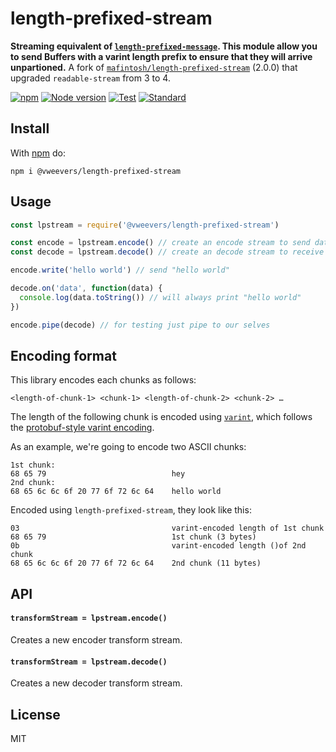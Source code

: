 # length-prefixed-stream

**Streaming equivalent of [`length-prefixed-message`](https://github.com/sorribas/length-prefixed-message). This module allow you to send Buffers with a varint length prefix to ensure that they will arrive unpartioned.** A fork of [`mafintosh/length-prefixed-stream`](https://github.com/mafintosh/length-prefixed-stream) (2.0.0) that upgraded `readable-stream` from 3 to 4.

[![npm](https://img.shields.io/npm/v/@vweevers/length-prefixed-stream.svg)](https://www.npmjs.com/package/length-prefixed-stream)
[![Node version](https://img.shields.io/node/v/@vweevers/length-prefixed-stream.svg)](https://www.npmjs.com/package/length-prefixed-stream)
[![Test](https://img.shields.io/github/workflow/status/vweevers/length-prefixed-stream/Test?label=test)](https://github.com/vweevers/length-prefixed-stream/actions/workflows/test.yml)
[![Standard](https://img.shields.io/badge/standard-informational?logo=javascript\&logoColor=fff)](https://standardjs.com)

## Install

With [npm](https://npmjs.org) do:

```
npm i @vweevers/length-prefixed-stream
```

## Usage

```js
const lpstream = require('@vweevers/length-prefixed-stream')

const encode = lpstream.encode() // create an encode stream to send data
const decode = lpstream.decode() // create an decode stream to receive data

encode.write('hello world') // send "hello world"

decode.on('data', function(data) {
  console.log(data.toString()) // will always print "hello world"
})

encode.pipe(decode) // for testing just pipe to our selves
```

## Encoding format

This library encodes each chunks as follows:

```
<length-of-chunk-1> <chunk-1> <length-of-chunk-2> <chunk-2> …
```

The length of the following chunk is encoded using [`varint`](https://github.com/chrisdickinson/varint#readme), which follows the [protobuf-style varint encoding](https://developers.google.com/protocol-buffers/docs/encoding#varints).

As an example, we're going to encode two ASCII chunks:

```
1st chunk:
68 65 79                            hey
2nd chunk:
68 65 6c 6c 6f 20 77 6f 72 6c 64    hello world
```

Encoded using `length-prefixed-stream`, they look like this:

```
03                                  varint-encoded length of 1st chunk
68 65 79                            1st chunk (3 bytes)
0b                                  varint-encoded length ()of 2nd chunk
68 65 6c 6c 6f 20 77 6f 72 6c 64    2nd chunk (11 bytes)
```

## API

#### `transformStream = lpstream.encode()`

Creates a new encoder transform stream.

#### `transformStream = lpstream.decode()`

Creates a new decoder transform stream.

## License

MIT
